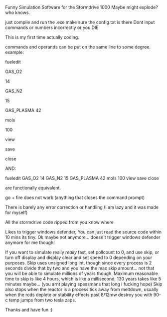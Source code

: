Funny Simulation Software for the Stormdrive 1000
Maybe might explode?
who knows.

just compile and run the .exe make sure the config.txt is there
Dont input commands or numbers incorrectly or you DIE

This is my first time actually coding.

commands and operands can be put on the same line to some degree.
example:

fueledit

GAS_O2

14

GAS_N2

15

GAS_PLASMA 42

mols

100

view

save

close



AND:



fueledit GAS_O2 14 GAS_N2 15 GAS_PLASMA 42 mols 100 view save close

are functionally equivalent.

go + fire does not work (anything that closes the command prompt)

There is barely any error correction or handling (I am lazy and it was made for myself)


All the stormdrive code ripped from you know where


Likes to trigger windows defender, You can just read the source code within 10 mins its tiny.
Ok maybe not anymore... doesn't trigger windows defender anymore for me though!


If you want to simulate really *really* fast, set pollcount to 0, and use skip, or turn off display and display clear and set speed to 0 depending on your purposes. Skip uses unsigned long int, though since every process is 2 seconds divide that by two and you have the max skip amount... not that you will be able to simulate millions of years though. Maximum reasonable time to skip is like 4 hours, which is like a millisecond, 130 years takes like 5 minutes maybe... (you arnt playing spessmans that long i fucking hope)
Skip also stops when the reactor is a process tick away from meltdown, usually when the rods deplete or stability effects past 8/12mw destroy you with 90-c temp jumps from two tesla zaps.

Thanks and have fun :)
